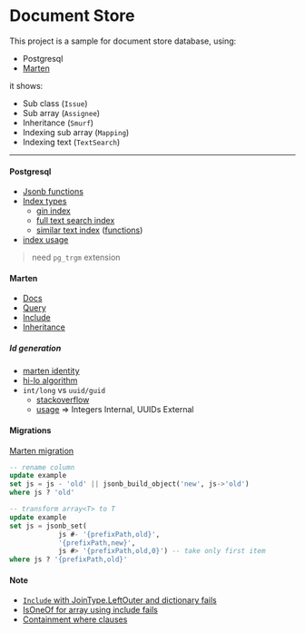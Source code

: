 # Document Store

This project is a sample for document store database, using:
- Postgresql
- [Marten](https://github.com/JasperFx/marten)

it shows:
- Sub class (`Issue`)
- Sub array (`Assignee`)
- Inheritance (`Smurf`)
- Indexing sub array (`Mapping`)
- Indexing text (`TextSearch`)


***


#### Postgresql
- [Jsonb functions](https://www.postgresql.org/docs/9.5/functions-json.html)
- [Index types](https://www.citusdata.com/blog/2017/10/17/tour-of-postgres-index-types/)
  - [gin index](https://www.postgresql.org/docs/9.4/datatype-json.html#JSON-INDEXING)
  - [full text search index](https://www.postgresql.org/docs/9.5/textsearch-tables.html#TEXTSEARCH-TABLES-INDEX)
  - [similar text index](https://www.postgresql.org/docs/9.4/pgtrgm.html#AEN163078) ([functions](https://www.postgresql.org/docs/current/functions-matching.html#FUNCTIONS-POSIX-REGEXP))
- [index usage](https://medium.com/@Alibaba_Cloud/principles-and-optimization-of-5-postgresql-indexes-btree-hash-gin-gist-and-brin-4d133e7f1842)

> need `pg_trgm` extension


#### Marten
- [Docs](http://jasperfx.github.io/marten/documentation/)
- [Query](http://jasperfx.github.io/marten/documentation/documents/querying/linq/)
- [Include](http://jasperfx.github.io/marten/documentation/documents/querying/include/)
- [Inheritance](http://jasperfx.github.io/marten/documentation/documents/advanced/hierarchies/)

##### Id generation
- [marten identity](https://jasperfx.github.io/marten/documentation/documents/identity/)
- [hi-lo algorithm](https://stackoverflow.com/questions/282099/whats-the-hi-lo-algorithm)
- `int/long` vs `uuid/guid`
  - [stackoverflow](https://dba.stackexchange.com/questions/264/guid-vs-int-which-is-better-as-a-primary-key)
  - [usage](https://tomharrisonjr.com/uuid-or-guid-as-primary-keys-be-careful-7b2aa3dcb439) => Integers Internal, UUIDs External

#### Migrations
[Marten migration](http://jasperfx.github.io/marten/documentation/schema/migrations/)

```sql
-- rename column
update example
set js = js - 'old' || jsonb_build_object('new', js->'old')
where js ? 'old'

-- transform array<T> to T
update example
set js = jsonb_set(
            js #- '{prefixPath,old}',
            '{prefixPath,new}',
            js #> '{prefixPath,old,0}') -- take only first item
where js ? '{prefixPath,old}'
```


#### Note
- [`Include` with JoinType.LeftOuter and dictionary fails](https://github.com/JasperFx/marten/pull/1223)
- [IsOneOf for array using include fails](https://github.com/JasperFx/marten/pull/1221)
- [Containment where clauses](https://github.com/JasperFx/marten/issues/1345)
